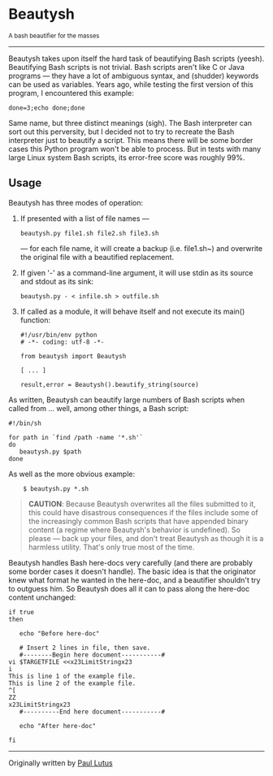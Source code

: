# Beautysh

<sup>A bash beautifier for the masses</sup>

________________________________________________________________________________

Beautysh takes upon itself the hard task of beautifying Bash scripts (yeesh).
Beautifying Bash scripts is not trivial. Bash scripts aren't like C or Java
programs — they have a lot of ambiguous syntax, and (shudder) keywords can be
used as variables. Years ago, while testing the first version of this program,
I encountered this example:
```shell
done=3;echo done;done
```
Same name, but three distinct meanings (sigh). The Bash interpreter can sort out
 this perversity, but I decided not to try to recreate the Bash interpreter just
 to beautify a script. This means there will be some border cases this Python
program won't be able to process. But in tests with many large Linux system
Bash scripts, its error-free score was roughly 99%.

## Usage

Beautysh has three modes of operation:

1.  If presented with a list of file names —
    ```shell
    beautysh.py file1.sh file2.sh file3.sh
    ```
    — for each file name, it will create a backup (i.e. file1.sh~) and overwrite
     the original file with a beautified replacement.

2.  If given '-' as a command-line argument, it will use stdin as its source and
stdout as its sink:
    ```shell
    beautysh.py - < infile.sh > outfile.sh
    ```

3.  If called as a module, it will behave itself and not execute its main()
function:
    ```shell
    #!/usr/bin/env python
    # -*- coding: utf-8 -*-

    from beautysh import Beautysh

    [ ... ]

    result,error = Beautysh().beautify_string(source)
    ```

As written, Beautysh can beautify large numbers of Bash scripts when called
from ... well, among other things, a Bash script:
```shell
#!/bin/sh

for path in `find /path -name '*.sh'`
do
   beautysh.py $path
done
```
As well as the more obvious example:
```shell
    $ beautysh.py *.sh
```

> **CAUTION**: Because Beautysh overwrites all the files submitted to it, this
> could have disastrous consequences if the files include some of the
> increasingly common Bash scripts that have appended binary content (a regime
> where Beautysh's behavior is undefined). So please — back up your files,
> and don't treat Beautysh as though it is a harmless utility. That's only true
> most of the time.

Beautysh handles Bash here-docs very carefully (and there are probably some
border cases it doesn't handle). The basic idea is that the originator knew what
 format he wanted in the here-doc, and a beautifier shouldn't try to outguess
him. So Beautysh does all it can to pass along the here-doc content
unchanged:
```shell
if true
then

   echo "Before here-doc"

   # Insert 2 lines in file, then save.
   #--------Begin here document-----------#
vi $TARGETFILE <<x23LimitStringx23
i
This is line 1 of the example file.
This is line 2 of the example file.
^[
ZZ
x23LimitStringx23
   #----------End here document-----------#

   echo "After here-doc"

fi
```
________________________________________________________________________________

Originally written by [Paul Lutus](http://arachnoid.com/python/beautify_bash_program.html)

